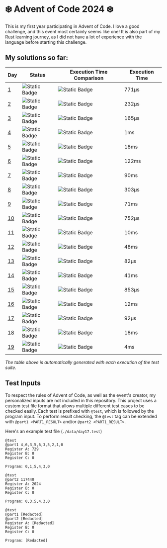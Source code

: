 # ❄️ Advent of Code 2024 ❄️
This is my first year participating in Advent of Code. I love a good challenge, and this event most certainly seems like one!
It is also part of my Rust learning journey, as I did not have a lot of experience with the language before starting this challenge.

## My solutions so far:
<!-- {RESULTS_START} -->
| Day | Status | Execution Time Comparison | Execution Time |
|-----|--------|---------------------------|----------------|
|[1](src/days/day1.rs)|![Static Badge](https://img.shields.io/badge/Success-green?style=flat)|![Static Badge](https://progress-bar.xyz/0/?width=500&progress_color=8935D9&progress_background=404040&show_text=false)|771µs|
|[2](src/days/day2.rs)|![Static Badge](https://img.shields.io/badge/Success-green?style=flat)|![Static Badge](https://progress-bar.xyz/0/?width=500&progress_color=8935D9&progress_background=404040&show_text=false)|232µs|
|[3](src/days/day3.rs)|![Static Badge](https://img.shields.io/badge/Success-green?style=flat)|![Static Badge](https://progress-bar.xyz/0/?width=500&progress_color=8935D9&progress_background=404040&show_text=false)|165µs|
|[4](src/days/day4.rs)|![Static Badge](https://img.shields.io/badge/Success-green?style=flat)|![Static Badge](https://progress-bar.xyz/1/?width=500&progress_color=8935D9&progress_background=404040&show_text=false)|1ms|
|[5](src/days/day5.rs)|![Static Badge](https://img.shields.io/badge/Success-green?style=flat)|![Static Badge](https://progress-bar.xyz/12/?width=500&progress_color=8935D9&progress_background=404040&show_text=false)|18ms|
|[6](src/days/day6.rs)|![Static Badge](https://img.shields.io/badge/Success-green?style=flat)|![Static Badge](https://progress-bar.xyz/83/?width=500&progress_color=8935D9&progress_background=404040&show_text=false)|122ms|
|[7](src/days/day7.rs)|![Static Badge](https://img.shields.io/badge/Success-green?style=flat)|![Static Badge](https://progress-bar.xyz/61/?width=500&progress_color=8935D9&progress_background=404040&show_text=false)|90ms|
|[8](src/days/day8.rs)|![Static Badge](https://img.shields.io/badge/Success-green?style=flat)|![Static Badge](https://progress-bar.xyz/0/?width=500&progress_color=8935D9&progress_background=404040&show_text=false)|303µs|
|[9](src/days/day9.rs)|![Static Badge](https://img.shields.io/badge/Success-green?style=flat)|![Static Badge](https://progress-bar.xyz/48/?width=500&progress_color=8935D9&progress_background=404040&show_text=false)|71ms|
|[10](src/days/day10.rs)|![Static Badge](https://img.shields.io/badge/Success-green?style=flat)|![Static Badge](https://progress-bar.xyz/0/?width=500&progress_color=8935D9&progress_background=404040&show_text=false)|752µs|
|[11](src/days/day11.rs)|![Static Badge](https://img.shields.io/badge/Success-green?style=flat)|![Static Badge](https://progress-bar.xyz/7/?width=500&progress_color=8935D9&progress_background=404040&show_text=false)|10ms|
|[12](src/days/day12.rs)|![Static Badge](https://img.shields.io/badge/Success-green?style=flat)|![Static Badge](https://progress-bar.xyz/33/?width=500&progress_color=8935D9&progress_background=404040&show_text=false)|48ms|
|[13](src/days/day13.rs)|![Static Badge](https://img.shields.io/badge/Success-green?style=flat)|![Static Badge](https://progress-bar.xyz/0/?width=500&progress_color=8935D9&progress_background=404040&show_text=false)|82µs|
|[14](src/days/day14.rs)|![Static Badge](https://img.shields.io/badge/Success-green?style=flat)|![Static Badge](https://progress-bar.xyz/28/?width=500&progress_color=8935D9&progress_background=404040&show_text=false)|41ms|
|[15](src/days/day15.rs)|![Static Badge](https://img.shields.io/badge/Success-green?style=flat)|![Static Badge](https://progress-bar.xyz/0/?width=500&progress_color=8935D9&progress_background=404040&show_text=false)|853µs|
|[16](src/days/day16.rs)|![Static Badge](https://img.shields.io/badge/Success-green?style=flat)|![Static Badge](https://progress-bar.xyz/8/?width=500&progress_color=8935D9&progress_background=404040&show_text=false)|12ms|
|[17](src/days/day17.rs)|![Static Badge](https://img.shields.io/badge/Success-green?style=flat)|![Static Badge](https://progress-bar.xyz/0/?width=500&progress_color=8935D9&progress_background=404040&show_text=false)|92µs|
|[18](src/days/day18.rs)|![Static Badge](https://img.shields.io/badge/Success-green?style=flat)|![Static Badge](https://progress-bar.xyz/12/?width=500&progress_color=8935D9&progress_background=404040&show_text=false)|18ms|
|[19](src/days/day19.rs)|![Static Badge](https://img.shields.io/badge/Success-green?style=flat)|![Static Badge](https://progress-bar.xyz/2/?width=500&progress_color=8935D9&progress_background=404040&show_text=false)|4ms|
<!-- {DAY 1=771} -->
<!-- {DAY 2=232} -->
<!-- {DAY 3=165} -->
<!-- {DAY 4=1505} -->
<!-- {DAY 5=18917} -->
<!-- {DAY 6=122532} -->
<!-- {DAY 7=90239} -->
<!-- {DAY 8=303} -->
<!-- {DAY 9=71247} -->
<!-- {DAY 10=752} -->
<!-- {DAY 11=10732} -->
<!-- {DAY 12=48525} -->
<!-- {DAY 13=82} -->
<!-- {DAY 14=41817} -->
<!-- {DAY 15=853} -->
<!-- {DAY 16=12682} -->
<!-- {DAY 17=92} -->
<!-- {DAY 18=18900} -->
<!-- {DAY 19=4004} -->
<!-- {RESULTS_END} -->
*The table above is automatically generated with each execution of the test suite.*

## Test Inputs
To respect the rules of Advent of Code, as well as the event's creator, my personalized inputs are not included in this repository.
This project uses a custom test file format that allows multiple different test cases to be checked easily.
Each test is prefixed with `@test`, which is followed by the program input. To perform result checking,
the `@test` tag can be extended with `@part1 <PART1_RESULT>` and/or `@part2 <PART1_RESULT>`.

Here's an example test file (`./data/day17.test`)
```
@test
@part1 4,6,3,5,6,3,5,2,1,0
Register A: 729
Register B: 0
Register C: 0

Program: 0,1,5,4,3,0

@test
@part2 117440
Register A: 2024
Register B: 0
Register C: 0

Program: 0,3,5,4,3,0

@test
@part1 [Redacted]
@part2 [Redacted]
Register A: [Redacted]
Register B: 0
Register C: 0

Program: [Redacted]
```